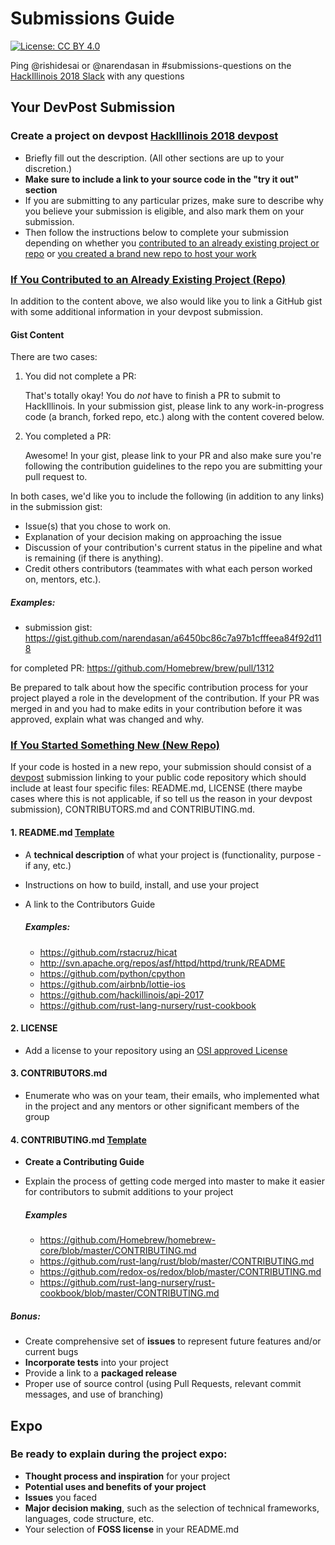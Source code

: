 # Submissions Guide
[![License: CC BY 4.0](https://img.shields.io/badge/License-CC%20BY%204.0-lightgrey.svg)](http://creativecommons.org/licenses/by/4.0/)

Ping @rishidesai or @narendasan in #submissions-questions on the [HackIllinois 2018 Slack](hackillinois-2018.slack.com) with any questions

## Your DevPost Submission

### Create a project on devpost [HackIllinois 2018 devpost](https://hackillinois-2018.devpost.com)

- Briefly fill out the description. (All other sections are up to your discretion.)
- __Make sure to include a link to your source code in the "try it out" section__
- If you are submitting to any particular prizes, make sure to describe why you believe your submission is eligible, and also mark them on your submission.
- Then follow the instructions below to complete your submission depending on whether you [contributed to an already existing project or repo](#if-you-contributed-to-an-already-existing-project-repo) or [you created a brand new repo to host your work](#if-you-started-something-new-new-repo)

### [If You Contributed to an Already Existing Project (Repo)](#contribute)

In addition to the content above, we also would like you to link a GitHub gist with some additional information in your devpost submission.

#### Gist Content
There are two cases:

1. You did not complete a PR:

   That's totally okay! You do *not* have to finish a PR to submit to HackIllinois. In your submission gist, please link to any work-in-progress code (a branch, forked repo, etc.) along with the content covered below.

2. You completed a PR:

   Awesome! In your gist, please link to your PR and also make sure you're following the contribution guidelines to the repo you are submitting your pull request to. 


In both cases, we'd like you to include the following (in addition to any links) in the submission gist:

- Issue(s) that you chose to work on.
- Explanation of your decision making on approaching the issue
- Discussion of your contribution's current status in the pipeline and what is remaining (if there is anything).
- Credit others contributors (teammates with what each person worked on, mentors, etc.).

##### Examples:

- submission gist: https://gist.github.com/narendasan/a6450bc86c7a97b1cfffeea84f92d118

for completed PR: https://github.com/Homebrew/brew/pull/1312 

Be prepared to talk about how the specific contribution process for your project played a role in the development of the contribution. If your PR was merged in and you had to make edits in your contribution before it was approved, explain what was changed and why.

### [If You Started Something New (New Repo)](#create)
If your code is hosted in a new repo, your submission should consist of a [devpost](https://hackillinois-2018.devpost.com/) submission linking to your public code repository which should include at least four specific files: README.md, LICENSE (there maybe cases where this is not applicable, if so tell us the reason in your devpost submission), CONTRIBUTORS.md and CONTRIBUTING.md. 

#### 1. README.md [Template](https://github.com/HackIllinois/Submissions-Guidelines/blob/master/templates/README_TEMPLATE.md)

- A __technical description__ of what your project is (functionality, purpose - if any, etc.)
- Instructions on how to build, install, and use your project
- A link to the Contributors Guide

   ##### Examples:

   - https://github.com/rstacruz/hicat
   - http://svn.apache.org/repos/asf/httpd/httpd/trunk/README
   - https://github.com/python/cpython
   - https://github.com/airbnb/lottie-ios
   - https://github.com/hackillinois/api-2017
   - https://github.com/rust-lang-nursery/rust-cookbook

#### 2. LICENSE

- Add a license to your repository using an [OSI approved License](http://opensource.org/licenses)

#### 3. CONTRIBUTORS.md

- Enumerate who was on your team, their emails, who implemented what in the project and any mentors or other significant members of the group

#### 4. CONTRIBUTING.md [Template](https://github.com/HackIllinois/Submissions-Guidelines/blob/master/templates/CONTRIBUTING_TEMPLATE.md)

- __Create a Contributing Guide__
- Explain the process of getting code merged into master to make it easier for contributors to submit additions to your project

  ##### Examples

  - https://github.com/Homebrew/homebrew-core/blob/master/CONTRIBUTING.md
  - https://github.com/rust-lang/rust/blob/master/CONTRIBUTING.md
  - https://github.com/redox-os/redox/blob/master/CONTRIBUTING.md
  - https://github.com/rust-lang-nursery/rust-cookbook/blob/master/CONTRIBUTING.md

##### *Bonus:*

- Create comprehensive set of __issues__ to represent future features and/or current bugs
- __Incorporate tests__ into your project
- Provide a link to a __packaged release__
- Proper use of source control (using Pull Requests, relevant commit messages, and use of branching)


## Expo

### Be ready to explain during the project expo:

- __Thought process and inspiration__ for your project
- __Potential uses and benefits of your project__ 
- __Issues__ you faced
- __Major decision making__, such as the selection of technical frameworks, languages, code structure, etc.
- Your selection of __FOSS license__ in your README.md
